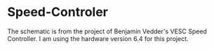 # Speed-Controler
The schematic is from the project of Benjamin Vedder's VESC Speed Controller.
I am using the hardware version 6.4 for this project.
